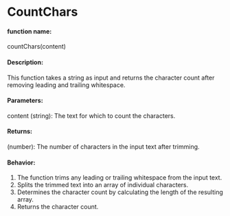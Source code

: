 # CountChars

#### function name:
countChars(content)

#### Description:

This function takes a string as input and returns the character count after removing leading and trailing whitespace.

#### Parameters:

content (string): The text for which to count the characters.

#### Returns:

(number): The number of characters in the input text after trimming.

#### Behavior:

1. The function trims any leading or trailing whitespace from the input text.
2. Splits the trimmed text into an array of individual characters.
3. Determines the character count by calculating the length of the resulting array.
4. Returns the character count.
